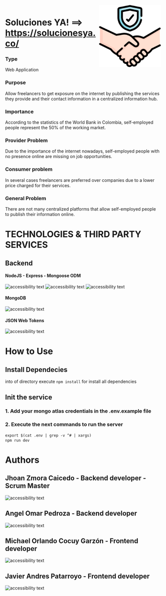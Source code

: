 <img align="right" src="https://github.com/perchos/solucionesya-frontend/blob/main/src/assets/img/consejo.svg" width="200" alt="accessibility text">

# Soluciones YA! ==> https://solucionesya.co/

### Type
Web Application

### Purpose
Allow freelancers to get exposure on the internet by publishing the services they provide and their contact information in a centralized information hub.

### Importance
According to the statistics of the World Bank  in Colombia, self-employed people represent the 50% of the working market.

### Provider Problem
Due to the importance of the internet nowadays, self-employed people with no presence online are missing on job opportunities.

### Consumer problem
In several cases freelancers are preferred over companies due to a lower price charged for their services.

### General Problem
There are not many centralized platforms that allow self-employed people to publish their information online.

# TECHNOLOGIES & THIRD PARTY SERVICES

## Backend

#### NodeJS - Express - Mongoose ODM
<img src="https://upload.wikimedia.org/wikipedia/commons/thumb/d/d9/Node.js_logo.svg/1280px-Node.js_logo.svg.png" width="100" alt="accessibility text">
<img src="https://user-images.githubusercontent.com/55103198/117238409-73b71000-adf2-11eb-88ea-a6db0d551375.png" width="100" alt="accessibility text">
<img src="https://user-images.githubusercontent.com/55103198/117238437-86c9e000-adf2-11eb-8bcb-eeea01e2e3ac.png" width="100" alt="accessibility text">

#### MongoDB
<img src="https://cdn.worldvectorlogo.com/logos/mongodb.svg" width="100" alt="accessibility text">

#### JSON Web Tokens
<img src="https://logodix.com/logo/1989689.png" width="100" alt="accessibility text">

# How to Use 

## Install Dependecies
into of directory execute `npm install` for install all dependencies

## Init the service
### 1. Add your mongo atlas credentials in the .env.example file
### 2. Execute the next commands to run the server
```[bash]
export $(cat .env | grep -v ^# | xargs)
npm run dev
```

# Authors

## Jhoan Zmora Caicedo - Backend developer - Scrum Master
<img src="https://media-exp1.licdn.com/dms/image/C4D03AQHQyPKA6P5fNQ/profile-displayphoto-shrink_200_200/0/1517192271603?e=1625702400&v=beta&t=CAQ_Y2rXQHP7Shyvgr_FfcjwDBzzKgb7Ic1l8xkRIMU" width="100" alt="accessibility text">

## Angel Omar Pedroza - Backend developer
<img src="https://media-exp1.licdn.com/dms/image/C5603AQHcBNIh_p6YbQ/profile-displayphoto-shrink_200_200/0/1615491670651?e=1620864000&v=beta&t=Onl8j7QOoilK905I1HmvHrF-DvF1HDYV_X15mgkrydE" width="100" alt="accessibility text">

## Michael Orlando Cocuy Garzón - Frontend developer
<img src="https://avatars.githubusercontent.com/u/55103198?v=4" width="100" alt="accessibility text">

## Javier Andres Patarroyo - Frontend developer
<img src="https://media-exp1.licdn.com/dms/image/C5603AQGrmManrRh96w/profile-displayphoto-shrink_200_200/0/1589763093557?e=1625702400&v=beta&t=4nAy1UMuPk0rR8i3HKK9nVSDEggb8HHSP-6ZNFllg0Q" width="100" alt="accessibility text">

